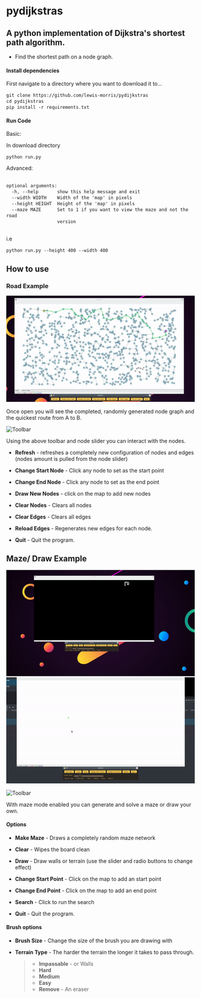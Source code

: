 # pydijkstras

## A python implementation of Dijkstra's shortest path algorithm.

- Find the shortest path on a node graph.

#### Install dependencies

First navigate to a directory where you want to download it to...

```
git clone https://github.com/lewis-morris/pydijkstras
cd pydijkstras
pip install -r requirements.txt

```

#### Run Code


Basic:

In download directory 

```
python run.py
```

Advanced:

```

optional arguments:
  -h, --help       show this help message and exit
  --width WIDTH    Width of the 'map' in pixels
  --height HEIGHT  Height of the 'map' in pixels
  --maze MAZE      Set to 1 if you want to view the maze and not the road
                   version


```

i.e 
```
python run.py --height 400 --width 400
```

## How to use

### Road Example

![Road](road.gif)

Once open you will see the completed, randomly generated node graph and the quickest route from A to B.

![Toolbar](https://i.imgur.com/4KQ2spA.png)

Using the above toolbar and node slider you can interact with the nodes.

- **Refresh** - refreshes a completely new configuration of nodes and edges (nodes amount is pulled from the node slider)

- **Change Start Node** - Click any node to set as the start point 

- **Change End Node** - Click any node to set as the end point

- **Draw New Nodes** - click on the map to add new nodes

- **Clear Nodes** - Clears all nodes

- **Clear Edges** - Clears all edges

- **Reload Edges** - Regenerates new edges for each node.

- **Quit** - Quit the program.

## Maze/ Draw Example

![Maze](maze.gif)
![Draw](draw.gif)

![Toolbar](https://i.imgur.com/ZhTsv4e.png)

With maze mode enabled you can generate and solve a maze or draw your own.

#### Options

- **Make Maze** - Draws a completely random maze network

- **Clear** - Wipes the board clean 

- **Draw** - Draw walls or terrain (use the slider and radio buttons to change effect)

- **Change Start Point** - Click on the map to add an start point

- **Change End Point** - Click on the map to add an end point 

- **Search** - Click to run the search

- **Quit** - Quit the program.

#### Brush options

- **Brush Size** - Change the size of the brush you are drawing with

- **Terrain Type** - The harder the terrain the longer it takes to pass through.
  

  > - **Impassable** - or Walls
  > - **Hard** 
  > - **Medium** 
  > - **Easy** 
  > - **Remove** - An eraser


